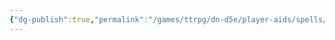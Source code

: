 ```yaml
---
{"dg-publish":true,"permalink":"/games/ttrpg/dn-d5e/player-aids/spells/cantrips/smokescreen/","tags":["TTRPG/DND/5e","Spell"],"noteIcon":""}
---
```



